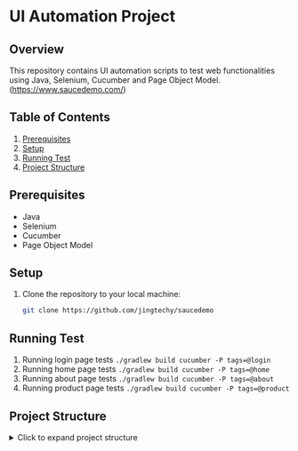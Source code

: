# UI Automation Project

## Overview

This repository contains UI automation scripts to test web functionalities using Java, Selenium, Cucumber and Page Object Model.(https://www.saucedemo.com/)

## Table of Contents

1. [Prerequisites](#prerequisites)
2. [Setup](#setup)
3. [Running Test](#running-test)
4. [Project Structure](#project-structure)


## Prerequisites

- Java
- Selenium
- Cucumber
- Page Object Model

## Setup

1. Clone the repository to your local machine:
   ```bash
   git clone https://github.com/jingtechy/saucedemo

## Running Test
1. Running login page tests
`./gradlew build cucumber -P tags=@login`
2. Running home page tests
`./gradlew build cucumber -P tags=@home`
3. Running about page tests
`./gradlew build cucumber -P tags=@about`
4. Running product page tests
`./gradlew build cucumber -P tags=@product`

## Project Structure

<details>
  <summary>Click to expand project structure</summary>

```scss
/ui-automation-project
│
├── src
│   ├── main
│   │   ├── java
│   │   │   ├── saucedemo
│   │   │   │   ├── pages
│   │   │   │   │   ├── LoginPage.java
│   │   │   │   │   ├── HomePage.java
│   │   │   │   │   ├── DashboardPage.java
│   │   │   │   ├── utilities
│   │   │   │   │   ├── BrowserDriver.java
│   │   │   │   │   ├── UtilityBase.java
│   │   ├── resources
│   │   │   
│   ├── test
│   │   ├── java
│   │   │   ├── saucedemo
│   │   │   │   ├── runners
│   │   │   │   │   ├── TestRunner.java
│   │   │   │   ├── features
│   │   │   │   │   ├── LoginPage.feature
│   │   │   │   │   ├── HomePage.feature
│   │   │   │   ├── stepdefinitions
│   │   │   │   │   ├── LoginStepDefinitions.java
│   │   │   │   │   ├── HomeStepDefinitions.java
│   │   ├── resources
│   │   
├── .gitignore
├── build.gradle
├── README.md




